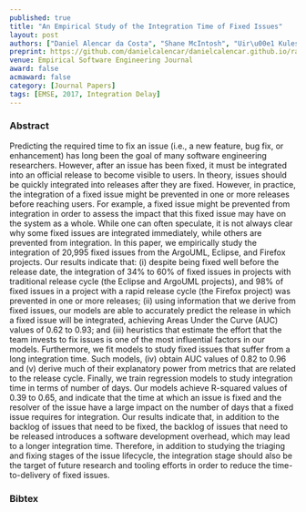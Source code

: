 ```yaml
---
published: true
title: "An Empirical Study of the Integration Time of Fixed Issues"
layout: post
authors: ["Daniel Alencar da Costa", "Shane McIntosh", "Uir\u00e1 Kulesza", "Ahmed E. Hassan and Surafel Lemma Abebe"]
preprint: https://github.com/danielcalencar/danielcalencar.github.io/raw/master/papers/ICSME14-EMSE_Danieletal.pdf 
venue: Empirical Software Engineering Journal
award: false
acmaward: false
category: [Journal Papers]
tags: [EMSE, 2017, Integration Delay]
---   
```


### Abstract 

Predicting the required time to fix an issue (i.e., a new feature, bug fix, or
enhancement) has long been the goal of many software engineering researchers.
However, after an issue has been fixed, it must be integrated into an official
release to become visible to users. In theory, issues should be quickly
integrated into releases after they are fixed. However, in practice, the
integration of a fixed issue might be prevented in one or more releases before
reaching users. For example, a fixed issue might be prevented from integration
in order to assess the impact that this fixed issue may have on the system as a
whole. While one can often speculate, it is not always clear why some fixed
issues are integrated immediately, while others are prevented from integration.
In this paper, we empirically study the integration of 20,995 fixed issues from
the ArgoUML, Eclipse, and Firefox projects. Our results indicate that: (i)
despite being fixed well before the release date, the integration of 34% to 60\%
of fixed issues in projects with traditional release cycle (the Eclipse and
ArgoUML projects), and 98% of fixed issues in a project with a rapid release
cycle (the Firefox project) was prevented in one or more releases; (ii) using
information that we derive from fixed issues, our models are able to accurately
predict the release in which a fixed issue will be integrated, achieving Areas
Under the Curve (AUC) values of 0.62 to 0.93; and (iii) heuristics that estimate
the effort that the team invests to fix issues is one of the most influential
factors in our models. Furthermore, we fit models to study fixed issues that
suffer from a long integration time. Such models, (iv) obtain AUC values of 0.82
to 0.96 and (v) derive much of their explanatory power from metrics that are
related to the release cycle. Finally, we train regression models to study
integration time in terms of number of days. Our models achieve R-squared values of
0.39 to 0.65, and indicate that the time at which an issue is fixed and the
resolver of the issue have a large impact on the number of days that a fixed
issue requires for integration. Our results indicate that, in addition to the
backlog of issues that need to be fixed, the backlog of issues that need to be
released introduces a software development overhead, which may lead to a longer
integration time. Therefore, in addition to studying the triaging and fixing
stages of the issue lifecycle, the integration stage should also be the target
of future research and tooling efforts in order to reduce the time-to-delivery
of fixed issues.

### Bibtex 

